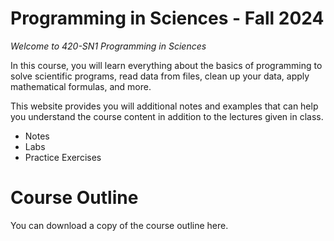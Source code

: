 # Programming in Sciences - Fall 2024
*Welcome to 420-SN1 Programming in Sciences*

In this course, you will learn everything about the basics of programming to solve scientific programs, read data from files, clean up your data, apply mathematical formulas, and more. 



This website provides you will additional notes and examples that can help you understand the course content in addition to the lectures given in class. 

- Notes
- Labs 
- Practice Exercises



# Course Outline

You can download a copy of the course outline here. 

